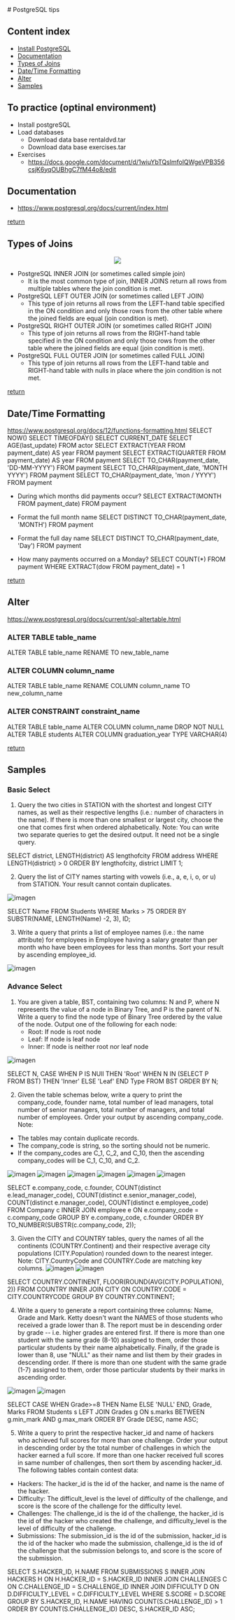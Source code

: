 <a name="top">
# PostgreSQL tips

## Content index
* [Install PostgreSQL](#toPractice)
* [Documentation](#documentation)
* [Types of Joins](#joins)
* [Date/Time Formatting](#dateTime)   
* [Alter](#alter)   
* [Samples](#samples)   


<a name="toPractice">  

## To practice (optinal environment)
* Install postgreSQL
* Load databases
	* Download data base rentaldvd.tar  
	* Download data base exercises.tar 
* Exercises
	* https://docs.google.com/document/d/1wiuYbTQslmfolQWgeVPB356csjK6yqOUBhgC7fM44o8/edit

<a name="documentation">  
  
## Documentation
* https://www.postgresql.org/docs/current/index.html  

[return](#top)

<a name="joins">  
  
## Types of Joins
<p align="center">
  <img src="https://user-images.githubusercontent.com/59533087/211632361-3d17caa8-d1a6-4b35-af49-6656485770f8.png">
</p>

* PostgreSQL INNER JOIN (or sometimes called simple join)
  * It is the most common type of join, INNER JOINS return all rows from multiple tables where the join condition is met.
* PostgreSQL LEFT OUTER JOIN (or sometimes called LEFT JOIN)
  * This type of join returns all rows from the LEFT-hand table specified in the ON condition and only those rows from the other table where the joined           fields are equal (join condition is met).
* PostgreSQL RIGHT OUTER JOIN (or sometimes called RIGHT JOIN)
  * This type of join returns all rows from the RIGHT-hand table specified in the ON condition and only those rows from the other table where the joined         fields are equal (join condition is met).
* PostgreSQL FULL OUTER JOIN (or sometimes called FULL JOIN)
  * This type of join returns all rows from the LEFT-hand table and RIGHT-hand table with nulls in place where the join condition is not met.

[return](#top)

<a name="dateTime">  
    
## Date/Time Formatting
https://www.postgresql.org/docs/12/functions-formatting.html
SELECT NOW()
SELECT TIMEOFDAY()
SELECT CURRENT_DATE
SELECT AGE(last_update) FROM actor
SELECT EXTRACT(YEAR FROM payment_date) AS year FROM payment
SELECT EXTRACT(QUARTER FROM payment_date) AS year FROM payment
SELECT TO_CHAR(payment_date, 'DD-MM-YYYY') FROM payment
SELECT TO_CHAR(payment_date, 'MONTH YYYY') FROM payment
SELECT TO_CHAR(payment_date, 'mon / YYYY') FROM payment

* During which months did payments occur?
SELECT EXTRACT(MONTH FROM payment_date) FROM payment

* Format the full month name
SELECT DISTINCT TO_CHAR(payment_date, 'MONTH') FROM payment

* Format the full day name
SELECT DISTINCT TO_CHAR(payment_date, 'Day') FROM payment

* How many payments occurred on a Monday?
SELECT COUNT(*) FROM payment WHERE EXTRACT(dow FROM payment_date) = 1

[return](#top)
  
<a name="alter">  
  
## Alter
https://www.postgresql.org/docs/current/sql-altertable.html
### ALTER TABLE table_name
ALTER TABLE table_name 
RENAME TO new_table_name

### ALTER COLUMN column_name
ALTER TABLE table_name 
RENAME COLUMN column_name TO new_column_name

### ALTER CONSTRAINT constraint_name
ALTER TABLE table_name ALTER COLUMN column_name DROP NOT NULL
ALTER TABLE students ALTER COLUMN graduation_year TYPE VARCHAR(4)

[return](#top)  

<a name="samples">  

## Samples

### Basic Select
1. Query the two cities in STATION with the shortest and longest CITY names, as well as their respective lengths (i.e.: number of characters in the name).
If there is more than one smallest or largest city, choose the one that comes first when ordered alphabetically.
Note: You can write two separate queries to get the desired output. It need not be a single query.  

SELECT district, LENGTH(district) AS lengthofcity FROM address WHERE LENGTH(district) > 0 ORDER BY lengthofcity, district LIMIT 1;   

2. Query the list of CITY names starting with vowels (i.e., a, e, i, o, or u) from STATION. 
Your result cannot contain duplicates.  
	
![imagen](https://user-images.githubusercontent.com/59533087/212293355-6ef46883-c869-4ff7-81fd-036a5830e6af.png)  
		
SELECT Name FROM Students WHERE Marks > 75 ORDER BY SUBSTR(NAME, LENGTH(Name) -2, 3), ID;

3. Write a query that prints a list of employee names (i.e.: the name attribute) for employees in Employee having a salary greater than per month who have been employees for less than months. Sort your result by ascending employee_id.   
	
![imagen](https://user-images.githubusercontent.com/59533087/212309773-450ed6b0-0ccd-45f6-8ac4-7bb13edf6166.png)  
	
### Advance Select

1. You are given a table, BST, containing two columns: N and P, where N represents the value of a node in Binary Tree, and P is the parent of N.
Write a query to find the node type of Binary Tree ordered by the value of the node. Output one of the following for each node:
    * Root: If node is root node
    * Leaf: If node is leaf node
    * Inner: If node is neither root nor leaf node
  
  ![imagen](https://user-images.githubusercontent.com/59533087/212312206-53af267c-c63c-4f90-8c1c-1deb90f2e098.png)

SELECT N,
CASE 
    WHEN P IS NUll THEN 'Root' 
	  WHEN N IN (SELECT P FROM BST) THEN 'Inner' 
    ELSE 'Leaf'
END Type
FROM BST 
ORDER BY N;

2. Given the table schemas below, write a query to print the company_code, founder name, total number of lead managers, total number of senior managers, total number of managers, and total number of employees. Order your output by ascending company_code.
Note:
* The tables may contain duplicate records.
* The company_code is string, so the sorting should not be numeric. 
* If the company_codes are C_1, C_2, and C_10, then the ascending company_codes will be C_1, C_10, and C_2.  
	
![imagen](https://user-images.githubusercontent.com/59533087/212322649-a8e087ab-a263-496b-995f-76872914af74.png)
![imagen](https://user-images.githubusercontent.com/59533087/212323471-7dc86c83-c222-4898-b2be-951ab3351f05.png)
![imagen](https://user-images.githubusercontent.com/59533087/212323697-8ab95702-d94e-476a-98e8-4d5bcc72478e.png)
![imagen](https://user-images.githubusercontent.com/59533087/212323717-faf4d25a-3d28-4e2c-b7d3-9ff55cd07b7c.png)
![imagen](https://user-images.githubusercontent.com/59533087/212323740-1c6fb4e0-2104-43a0-88a8-16daf7e5ed58.png)
![imagen](https://user-images.githubusercontent.com/59533087/212323755-2a964835-4175-4407-93a2-f4bf8832076e.png)  
	 
    
SELECT e.company_code, c.founder, 
COUNT(distinct e.lead_manager_code), 
COUNT(distinct e.senior_manager_code),
COUNT(distinct e.manager_code),
COUNT(distinct e.employee_code)
FROM Company c 
INNER JOIN employee e ON e.company_code = c.company_code
GROUP BY e.company_code, c.founder 
ORDER BY TO_NUMBER(SUBSTR(c.company_code, 2));    
    
3. Given the CITY and COUNTRY tables, query the names of all the continents (COUNTRY.Continent) and their respective average city populations (CITY.Population) rounded down to the nearest integer.  
Note: CITY.CountryCode and COUNTRY.Code are matching key columns.
![imagen](https://user-images.githubusercontent.com/59533087/212357523-333b0035-1bd8-4887-be17-40d69a7da9f9.png)
![imagen](https://user-images.githubusercontent.com/59533087/212357671-883a964a-38c6-4a49-beef-d05ce6f55457.png)

SELECT COUNTRY.CONTINENT, FLOOR(ROUND(AVG(CITY.POPULATION), 2))
FROM COUNTRY INNER JOIN CITY ON COUNTRY.CODE = CITY.COUNTRYCODE
GROUP BY COUNTRY.CONTINENT;

4. Write a query to generate a report containing three columns: Name, Grade and Mark. Ketty doesn't want the NAMES of those students who received a grade lower than 8. The report must be in descending order by grade -- i.e. higher grades are entered first. If there is more than one student with the same grade (8-10) assigned to them, order those particular students by their name alphabetically. Finally, if the grade is lower than 8, use "NULL" as their name and list them by their grades in descending order. If there is more than one student with the same grade (1-7) assigned to them, order those particular students by their marks in ascending order.  
	
![imagen](https://user-images.githubusercontent.com/59533087/212366293-3e245e6f-110c-42c3-ac3d-4ed9301a0022.png)
![imagen](https://user-images.githubusercontent.com/59533087/212366313-aef56aaa-4121-4c74-a763-ee3976d6a919.png)  
	
SELECT CASE WHEN Grade>=8 THEN Name ELSE 'NULL' END, Grade, Marks
FROM Students s LEFT JOIN Grades g
ON s.marks BETWEEN g.min_mark AND g.max_mark
ORDER BY Grade DESC, name ASC;  

5. Write a query to print the respective hacker_id and name of hackers who achieved full scores for more than one challenge. Order your output in descending order by the total number of challenges in which the hacker earned a full score. If more than one hacker received full scores in same number of challenges, then sort them by ascending hacker_id.  
The following tables contain contest data:
* Hackers: The hacker_id is the id of the hacker, and name is the name of the hacker. 
* Difficulty: The difficult_level is the level of difficulty of the challenge, and score is the score of the challenge for the difficulty level. 
* Challenges: The challenge_id is the id of the challenge, the hacker_id is the id of the hacker who created the challenge, and difficulty_level is the level of difficulty of the challenge. 
* Submissions: The submission_id is the id of the submission, hacker_id is the id of the hacker who made the submission, challenge_id is the id of the challenge that the submission belongs to, and score is the score of the submission.  
	
SELECT S.HACKER_ID, H.NAME FROM SUBMISSIONS S 
INNER JOIN HACKERS H ON H.HACKER_ID = S.HACKER_ID
INNER JOIN CHALLENGES C ON C.CHALLENGE_ID = S.CHALLENGE_ID
INNER JOIN DIFFICULTY D ON D.DIFFICULTY_LEVEL = C.DIFFICULTY_LEVEL
WHERE S.SCORE = D.SCORE
GROUP BY S.HACKER_ID, H.NAME
HAVING COUNT(S.CHALLENGE_ID) > 1
ORDER BY COUNT(S.CHALLENGE_ID) DESC,  S.HACKER_ID ASC;  









